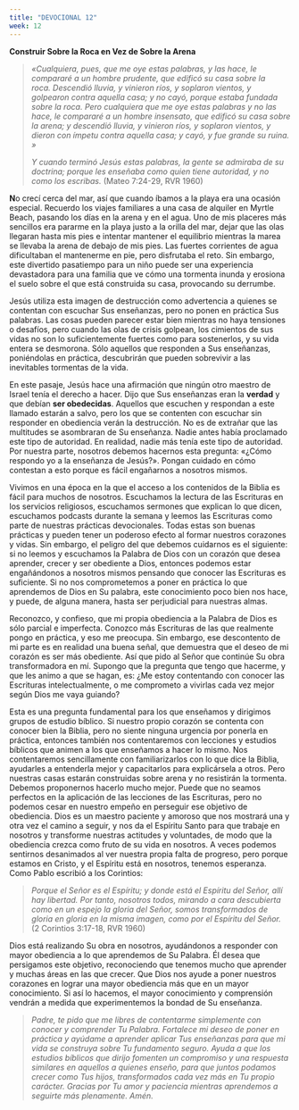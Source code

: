 ```yaml
---
title: "DEVOCIONAL 12"
week: 12
---
```


**Construir Sobre la Roca en Vez de Sobre la Arena**

> *«Cualquiera, pues, que me oye estas palabras, y las hace, le
> compararé a un hombre prudente, que edificó su casa sobre la
> roca. Descendió lluvia, y vinieron ríos, y soplaron vientos, y
> golpearon contra aquella casa; y no cayó, porque estaba fundada sobre
> la roca. Pero cualquiera que me oye estas palabras y no las hace, le
> compararé a un hombre insensato, que edificó su casa sobre la arena; y
> descendió lluvia, y vinieron ríos, y soplaron vientos, y dieron con
> ímpetu contra aquella casa; y cayó, y fue grande su ruina. »*
>
> *Y cuando terminó Jesús estas palabras, la gente se admiraba de su
> doctrina; porque les enseñaba como quien tiene autoridad, y no como
> los escribas.* (Mateo 7:24-29, RVR 1960)

**N**o crecí cerca del mar, así que cuando íbamos a la playa era una
ocasión especial. Recuerdo los viajes familiares a una casa de alquiler
en Myrtle Beach, pasando los días en la arena y en el agua. Uno de mis
placeres más sencillos era pararme en la playa justo a la orilla del
mar, dejar que las olas llegaran hasta mis pies e intentar mantener el
equilibrio mientras la marea se llevaba la arena de debajo de mis pies.
Las fuertes corrientes de agua dificultaban el mantenerme en pie, pero
disfrutaba el reto. Sin embargo, este divertido pasatiempo para un niño
puede ser una experiencia devastadora para una familia que ve cómo una
tormenta inunda y erosiona el suelo sobre el que está construida su
casa, provocando su derrumbe.

Jesús utiliza esta imagen de destrucción como advertencia a quienes se
contentan con escuchar Sus enseñanzas, pero no ponen en práctica Sus
palabras. Las cosas pueden parecer estar bien mientras no haya tensiones
o desafíos, pero cuando las olas de crisis golpean, los cimientos de sus
vidas no son lo suficientemente fuertes como para sostenerlos, y su vida
entera se desmorona. Sólo aquellos que responden a Sus enseñanzas,
poniéndolas en práctica, descubrirán que pueden sobrevivir a las
inevitables tormentas de la vida.

En este pasaje, Jesús hace una afirmación que ningún otro maestro de
Israel tenía el derecho a hacer. Dijo que Sus enseñanzas eran la
**verdad** y que debían **ser obedecidas**. Aquellos que escuchen y
respondan a este llamado estarán a salvo, pero los que se contenten con
escuchar sin responder en obediencia verán la destrucción. No es de
extrañar que las multitudes se asombraran de Su enseñanza. Nadie antes
había proclamado este tipo de autoridad. En realidad, nadie más tenía
este tipo de autoridad. Por nuestra parte, nosotros debemos hacernos
esta pregunta: «¿Cómo respondo yo a la enseñanza de Jesús?». Pongan
cuidado en cómo contestan a esto porque es fácil engañarnos a nosotros
mismos.

Vivimos en una época en la que el acceso a los contenidos de la Biblia
es fácil para muchos de nosotros. Escuchamos la lectura de las
Escrituras en los servicios religiosos, escuchamos sermones que explican
lo que dicen, escuchamos podcasts durante la semana y leemos las
Escrituras como parte de nuestras prácticas devocionales. Todas estas
son buenas prácticas y pueden tener un poderoso efecto al formar
nuestros corazones y vidas. Sin embargo, el peligro del que debemos
cuidarnos es el siguiente: si no leemos y escuchamos la Palabra de Dios
con un corazón que desea aprender, crecer y ser obediente a Dios,
entonces podemos estar engañándonos a nosotros mismos pensando que
conocer las Escrituras es suficiente. Si no nos comprometemos a poner en
práctica lo que aprendemos de Dios en Su palabra, este conocimiento poco
bien nos hace, y puede, de alguna manera, hasta ser perjudicial para
nuestras almas.

Reconozco, y confieso, que mi propia obediencia a la Palabra de Dios es
sólo parcial e imperfecta. Conozco más Escrituras de las que realmente
pongo en práctica, y eso me preocupa. Sin embargo, ese descontento de mi
parte es en realidad una buena señal, que demuestra que el deseo de mi
corazón es ser más obediente. Así que pido al Señor que continúe Su obra
transformadora en mí. Supongo que la pregunta que tengo que hacerme, y
que les animo a que se hagan, es: ¿Me estoy contentando con conocer las
Escrituras intelectualmente, o me comprometo a vivirlas cada vez mejor
según Dios me vaya guiando?

Esta es una pregunta fundamental para los que enseñamos y dirigimos
grupos de estudio bíblico. Si nuestro propio corazón se contenta con
conocer bien la Biblia, pero no siente ninguna urgencia por ponerla en
práctica, entonces también nos contentaremos con lecciones y estudios
bíblicos que animen a los que enseñamos a hacer lo mismo. Nos
contentaremos sencillamente con familiarizarlos con lo que dice la
Biblia, ayudarles a entenderla mejor y capacitarlos para explicársela a
otros. Pero nuestras casas estarán construidas sobre arena y no
resistirán la tormenta. Debemos proponernos hacerlo mucho mejor. Puede
que no seamos perfectos en la aplicación de las lecciones de las
Escrituras, pero no podemos cesar en nuestro empeño en perseguir ese
objetivo de obediencia. Dios es un maestro paciente y amoroso que nos
mostrará una y otra vez el camino a seguir, y nos da el Espíritu Santo
para que trabaje en nosotros y transforme nuestras actitudes y
voluntades, de modo que la obediencia crezca como fruto de su vida en
nosotros. A veces podemos sentirnos desanimados al ver nuestra propia
falta de progreso, pero porque estamos en Cristo, y el Espíritu está en
nosotros, tenemos esperanza. Como Pablo escribió a los Corintios:

> *Porque el Señor es el Espíritu; y donde está el Espíritu del Señor,
> allí hay libertad. Por tanto, nosotros todos, mirando a cara
> descubierta como en un espejo la gloria del Señor, somos transformados
> de gloria en gloria en la misma imagen, como por el Espíritu del
> Señor.* (2 Corintios 3:17-18, RVR 1960)

Dios está realizando Su obra en nosotros, ayudándonos a responder con
mayor obediencia a lo que aprendemos de Su Palabra. Él desea que
persigamos este objetivo, reconociendo que tenemos mucho que aprender y
muchas áreas en las que crecer. Que Dios nos ayude a poner nuestros
corazones en lograr una mayor obediencia más que en un mayor
conocimiento. Si así lo hacemos, el mayor conocimiento y comprensión
vendrán a medida que experimentemos la bondad de Su enseñanza.

> *Padre, te pido que me libres de contentarme simplemente con conocer y
> comprender Tu Palabra. Fortalece mi deseo de poner en práctica y
> ayúdame a aprender aplicar Tus enseñanzas para que mi vida se
> construya sobre Tu fundamento seguro. Ayuda a que los estudios
> bíblicos que dirijo fomenten un compromiso y una respuesta similares
> en aquellos a quienes enseño, para que juntos podamos crecer como Tus
> hijos, transformados cada vez más en Tu propio carácter. Gracias por
> Tu amor y paciencia mientras aprendemos a seguirte más plenamente.
> Amén.*
